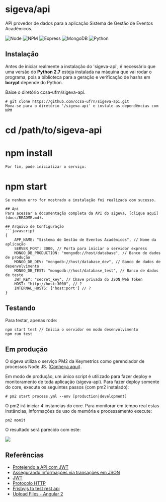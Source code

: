 # sigeva/api
API provedor de dados para a aplicação Sistema de Gestão de Eventos Acadêmicos.

![Node](https://img.shields.io/badge/Node.js-v7.0.0-green.svg)
![NPM](https://img.shields.io/badge/npm-v3.10.8-blue.svg)
![Express](https://img.shields.io/badge/Express-v4.14.0-lightgrey.svg)
![MongoDB](https://img.shields.io/badge/MongoDB-v3.2.9-green.svg)
![Python](https://img.shields.io/badge/Python-v2.7-green.svg)

## Instalação
Antes de iniciar realmente a instalação do 'sigeva-api', é necessário que uma versão
do **Python 2.7** esteja instalada na máquina que vai rodar o programa, pois
a biblioteca para a geração e verificação de hashs em **bcrypt** depende do Python.

Baixe o diretório ccsa-ufrn/sigeva-api.
```
# git clone https://github.com/ccsa-ufrn/sigeva-api.git
Mova-se para o diretório '/sigeva-api' e instale as dependências com NPM
```

# cd /path/to/sigeva-api
# npm install
```
Por fim, pode inicializar o serviço:
```
# npm start
```
Se nenhum erro for mostrado a instalação foi realizada com sucesso.

## Api
Para acessar a documentação completa da API do sigeva, [clique aqui](docs/README.md).

## Arquivo de Configuração
```javascript
{
    APP_NAME: "Sistema de Gestão de Eventos Acadêmicos", // Nome da aplicação
    SERVER_PORT: 3000, // Porta para iniciar o servidor express
    MONGO_DB_PRODUCTION: "mongodb://host/database", // Banco de dados de produção
    MONGO_DB_DEV: "mongodb://host/database_dev", // Banco de dados de desenvolvimento
    MONGO_DB_TEST: "mongodb://host/database_test", // Banco de dados de teste
    JWT_KEY: "secret_key", // Chave privada do JSON Web Token 
    HOST: "http://host:3000", // ?
    INTERNAL_HOSTS: ['host:port'] // ?
}
```

## Testando
Para testar, apenas rode:
```
npm start test // Inicia o servidor em modo desenvolvimento
npm run test
```

## Em produção
O sigeva utiliza o serviço PM2 da Keymetrics como gerenciador de processos Node.JS. ([Conheça aqui](http://pm2.keymetrics.io/)).

Em modo de produção, um único script é utilizado para fazer deploy e monitoramento de toda aplicação (sigeva-api). 
Para fazer deploy somente do core, execute os seguintes passos (com pm2 instalado):
```
# pm2 start process.yml --env [production|development]
```
O pm2 irá iniciar 4 instancias do core. Para monitorar em tempo real estas instâncias, informações de uso de memória 
e processamento execute:
```
pm2 monit
```
O resultado será parecido com este:

![](http://i.imgur.com/Qn7rcIA.png)

## Referências
 - [Protejendo a API com JWT](https://scotch.io/tutorials/authenticate-a-node-js-api-with-json-web-tokens)
 - [Assegurando informações via transações em JSON](http://security.stackexchange.com/questions/58965/securing-json-data)
 - [JWT](https://jwt.io/introduction/)
 - [Protocolo HTTP](https://tools.ietf.org/html/rfc7231#section-4.3)
 - [Frisbyjs to test rest api](http://frisbyjs.com/docs/api/)
 - [Upload Files - Angular 2](http://stackoverflow.com/questions/40214772/file-upload-in-angular-2)
